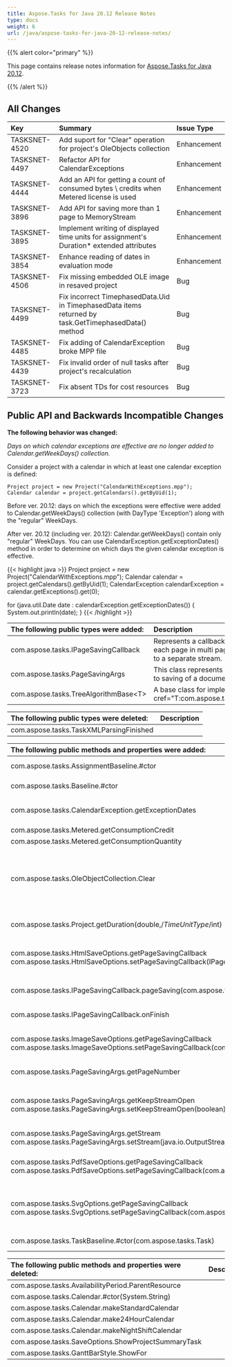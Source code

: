 ```yaml
---
title: Aspose.Tasks for Java 20.12 Release Notes
type: docs
weight: 6
url: /java/aspose-tasks-for-java-20-12-release-notes/
---
```


{{% alert color="primary" %}} 

This page contains release notes information for [Aspose.Tasks for Java 20.12](https://downloads.aspose.com/tasks/java/new-releases/aspose.tasks-for-java-20.12/).

{{% /alert %}}
## **All Changes**
|**Key**|**Summary**|**Issue Type**|
| :- | :- | :- |
| TASKSNET-4520 | Add suport for "Clear" operation for project's OleObjects collection | Enhancement |
| TASKSNET-4497 | Refactor API for CalendarExceptions | Enhancement |
| TASKSNET-4444 | Add an API for getting a count of consumed bytes \ credits when Metered license is used | Enhancement |
| TASKSNET-3896 | Add API for saving more than 1 page to MemoryStream | Enhancement |
| TASKSNET-3895 | Implement writing of displayed time units for assignment's Duration* extended attributes | Enhancement |
| TASKSNET-3854 | Enhance reading of dates in evaluation mode | Enhancement |
| TASKSNET-4506 | Fix missing embedded OLE image in resaved project | Bug |
| TASKSNET-4499 | Fix incorrect TimephasedData.Uid in TimephasedData items returned by task.GetTimephasedData() method | Bug |
| TASKSNET-4485 | Fix adding of CalendarException broke MPP file | Bug |
| TASKSNET-4439 | Fix invalid order of null tasks after project's recalculation | Bug |
| TASKSNET-3723 | Fix absent TDs for cost resources | Bug |
## **Public API and Backwards Incompatible Changes**

**The following behavior was changed:**

*Days on which calendar exceptions are effective are no longer added to Calendar.getWeekDays() collection.*

Consider a project with a calendar in which at least one calendar exception is defined:

```
Project project = new Project("CalendarWithExceptions.mpp");
Calendar calendar = project.getCalendars().getByUid(1);
```

Before ver. 20.12: days on which the exceptions were effective were added to Calendar.getWeekDays() collection (with DayType 'Exception') along with the "regular" WeekDays.

After ver. 20.12 (including ver. 20.12): Calendar.getWeekDays() contain only "regular" WeekDays.
You can use CalendarException.getExceptionDates() method in order to determine on which days the given calendar exception is effective.

{{< highlight java >}}
Project project = new Project("CalendarWithExceptions.mpp");
Calendar calendar = project.getCalendars().getByUid(1);
CalendarException calendarException = calendar.getExceptions().get(0);

for (java.util.Date date : calendarException.getExceptionDates()) {
    System.out.println(date);
}
{{< /highlight >}}

|**The following public types were added:**|**Description**|
| :- | :- |
| com.aspose.tasks.IPageSavingCallback | Represents a callback that is called when each page in multi page document is saved to a separate stream. |
| com.aspose.tasks.PageSavingArgs | This class represents set of data that related to saving of a document's page to a stream. |
| com.aspose.tasks.TreeAlgorithmBase\<T\> | A base class for implementations of <see cref="T:com.aspose.tasks.ITreeAlgorithm\<T\> |

|**The following public types were deleted:**|**Description**|
| :- | :- |
| com.aspose.tasks.TaskXMLParsingFinished |  |

|**The following public methods and properties were added:**|**Description**|
| :- | :- |
| com.aspose.tasks.AssignmentBaseline.#ctor | Initializes a new instance of the <see cref="AssignmentBaseline"/> class. |
| com.aspose.tasks.Baseline.#ctor | Initializes a new instance of the <see cref="Baseline"/> class. |
| com.aspose.tasks.CalendarException.getExceptionDates | Returns dates on which the calendar exception is applicable. |
| com.aspose.tasks.Metered.getConsumptionCredit | Gets consumption credit. |
| com.aspose.tasks.Metered.getConsumptionQuantity | Gets consumption file size. |
| com.aspose.tasks.OleObjectCollection.Clear | Clears the collection. In order to persist these changes project.save should be called with 'new MPPSaveOptions() {{ this.setWriteViewData(true); }}' argument. |
| com.aspose.tasks.Project.getDuration(double,/*TimeUnitType*/int) | Gets duration with the specified value and specified <see cref="T:com.aspose.tasks.TimeUnitType" /> value. |
| com.aspose.tasks.HtmlSaveOptions.getPageSavingCallback com.aspose.tasks.HtmlSaveOptions.setPageSavingCallback(IPageSavingCallback) | Gets or sets a user-defined callback which is used to get an output stream for each rendered page. |
| com.aspose.tasks.IPageSavingCallback.pageSaving(com.aspose.tasks.PageSavingArgs) | The method to be called when a page is saved to a stream. |
| com.aspose.tasks.IPageSavingCallback.onFinish | Method which will be called when all pages are written. |
| com.aspose.tasks.ImageSaveOptions.getPageSavingCallback com.aspose.tasks.ImageSaveOptions.setPageSavingCallback(com.aspose.tasks.IPageSavingCallback) | Gets or sets a user-defined callback which is used to get an output stream for each rendered page. |
| com.aspose.tasks.PageSavingArgs.getPageNumber | Gets a number of page to be written. |
| com.aspose.tasks.PageSavingArgs.getKeepStreamOpen com.aspose.tasks.PageSavingArgs.setKeepStreamOpen(boolean) | Gets or sets a value indicating whether rendering routine should keep <see cref="P:com.aspose.tasks.PageSavingArgs.Stream" /> opened after a page is written. |
| com.aspose.tasks.PageSavingArgs.getStream com.aspose.tasks.PageSavingArgs.setStream(java.io.OutputStream) | Gets or sets a stream for writing a page. |
| com.aspose.tasks.PdfSaveOptions.getPageSavingCallback com.aspose.tasks.PdfSaveOptions.setPageSavingCallback(com.aspose.tasks.IPageSavingCallback) | Gets or sets a user-defined callback which is used to get an output stream for each rendered page. |
| com.aspose.tasks.SvgOptions.getPageSavingCallback com.aspose.tasks.SvgOptions.setPageSavingCallback(com.aspose.tasks.IPageSavingCallback) | Gets or sets a user-defined implementation callback which is used to get an output stream for each rendered page. |
| com.aspose.tasks.TaskBaseline.#ctor(com.aspose.tasks.Task) | Initializes a new instance of the <see cref="T:com.aspose.tasks.TaskBaseline" /> class. |

|**The following public methods and properties were deleted:**|**Description**|
| :- | :- |
| com.aspose.tasks.AvailabilityPeriod.ParentResource |  |
| com.aspose.tasks.Calendar.#ctor(System.String) |  |
| com.aspose.tasks.Calendar.makeStandardCalendar |  |
| com.aspose.tasks.Calendar.make24HourCalendar |  |
| com.aspose.tasks.Calendar.makeNightShiftCalendar |  |
| com.aspose.tasks.SaveOptions.ShowProjectSummaryTask |  |
| com.aspose.tasks.GanttBarStyle.ShowFor |  |